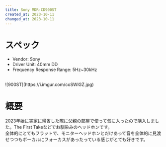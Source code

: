 ```yaml
---
title: Sony MDR-CD900ST
created_at: 2023-10-11
changed_at: 2023-10-11
---
```


# スペック
- Vendor: Sony
- Driver Unit: 40mm DD
- Frequency Response Range: 5Hz~30kHz
<br>
![900ST](https://i.imgur.com/coSWlGZ.jpg)

# 概要
2023年始に実家に帰省した際に父親の部屋で使って気に入ったので購入しました。The First Takeなどでお馴染みのヘッドホンです。<br>全体的にとてもフラットで、モニターヘッドホンとだけあって音を全体的に見渡せつつもボーカルにフォーカスがあったっている感じがとても好きです。